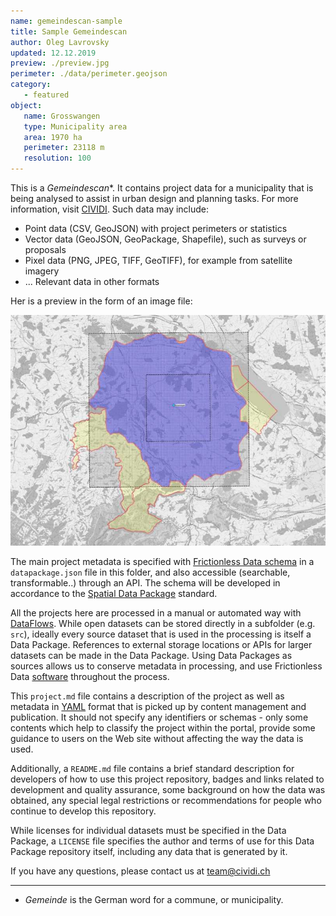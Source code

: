 ```yaml
---
name: gemeindescan-sample
title: Sample Gemeindescan
author: Oleg Lavrovsky
updated: 12.12.2019
preview: ./preview.jpg
perimeter: ./data/perimeter.geojson
category:
   - featured
object:
   name: Grosswangen
   type: Municipality area
   area: 1970 ha
   perimeter: 23118 m
   resolution: 100
---
```


This is a _Gemeindescan_*. It contains project data for a municipality that is being analysed to assist in urban design and planning tasks. For more information, visit [CIVIDI](https://cividi.ch). Such data may include:

- Point data (CSV, GeoJSON) with project perimeters or statistics
- Vector data (GeoJSON, GeoPackage, Shapefile), such as surveys or proposals
- Pixel data (PNG, JPEG, TIFF, GeoTIFF), for example from satellite imagery
- ... Relevant data in other formats

Her is a preview in the form of an image file:

![](preview.jpg)

The main project metadata is specified with [Frictionless Data schema](https://frictionlessdata.io/specs) in a `datapackage.json` file in this folder, and also accessible (searchable, transformable..) through an API. The schema will be developed in accordance to the [Spatial Data Package](https://research.okfn.org/spatial-data-package-investigation/#point-datasets) standard.

All the projects here are processed in a manual or automated way with [DataFlows](https://github.com/datahq/dataflows). While open datasets can be stored directly in a subfolder (e.g. `src`), ideally every source dataset that is used in the processing is itself a Data Package. References to external storage locations or APIs for larger datasets can be made in the Data Package. Using Data Packages as sources allows us to conserve metadata in processing, and use Frictionless Data [software](https://frictionlessdata.io/software/) throughout the process.

This `project.md` file contains a description of the project as well as metadata in [YAML](https://yaml.org) format that is picked up by content management and publication. It should not specify any identifiers or schemas - only some contents which help to classify the project within the portal, provide some guidance to users on the Web site without affecting the way the data is used.

Additionally, a `README.md` file contains a brief standard description for developers of how to use this project repository, badges and links related to development and quality assurance, some background on how the data was obtained, any special legal restrictions or recommendations for people who continue to develop this repository.

While licenses for individual datasets must be specified in the Data Package, a `LICENSE` file specifies the author and terms of use for this Data Package repository itself, including any data that is generated by it.

If you have any questions, please contact us at [team@cividi.ch](mailto:team@cividi.ch)

---

* _Gemeinde_ is the German word for a commune, or municipality.
